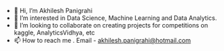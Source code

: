 - 👋 Hi, I’m Akhilesh Panigrahi
- 👀 I’m interested in Data Science, Machine Learning and Data Analytics.
- 💞️ I’m looking to collaborate on creating projects for competitions on kaggle, AnalyticsVidhya, etc
- 📫 How to reach me . Email - akhilesh.panigrahi@hotmail.com

<!---
akhileshpanigrahi/akhileshpanigrahi is a ✨ special ✨ repository because its `README.md` (this file) appears on your GitHub profile.
You can click the Preview link to take a look at your changes.
--->
